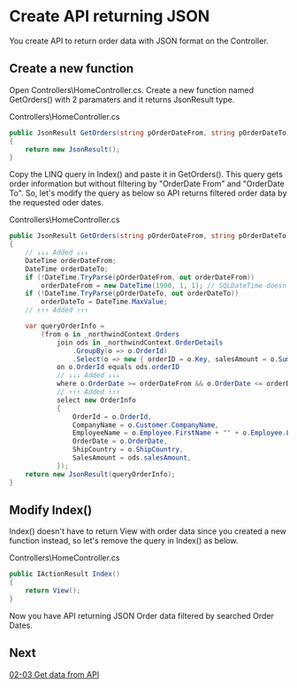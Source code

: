 # Create API returning JSON

You create API to return order data with JSON format on the Controller.

## Create a new function

Open Controllers\\HomeController.cs. Create a new function named GetOrders() with 2 paramaters and it returns JsonResult type.

Controllers\\HomeController.cs

```cs
public JsonResult GetOrders(string pOrderDateFrom, string pOrderDateTo)
{
    return new JsonResult();
}
```

 Copy the LINQ query in Index() and paste it in GetOrders(). This query gets order information but without filtering by "OrderDate From" and "OrderDate To". So, let's modify the query as below so API returns filtered order data by the requested oder dates.

Controllers\\HomeController.cs

```cs
public JsonResult GetOrders(string pOrderDateFrom, string pOrderDateTo)
{
    // ↓↓↓ Added ↓↓↓ 
    DateTime orderDateFrom;
    DateTime orderDateTo;
    if (!DateTime.TryParse(pOrderDateFrom, out orderDateFrom))
        orderDateFrom = new DateTime(1900, 1, 1); // SQLDateTime doesn't support 0001/01/01
    if (!DateTime.TryParse(pOrderDateTo, out orderDateTo))
        orderDateTo = DateTime.MaxValue;
    // ↑↑↑ Added ↑↑↑ 

    var queryOrderInfo =
        (from o in _northwindContext.Orders
            join ods in _northwindContext.OrderDetails
                .GroupBy(o => o.OrderId)
                .Select(o => new { orderID = o.Key, salesAmount = o.Sum(x => x.Quantity * x.UnitPrice) })
            on o.OrderId equals ods.orderID
            // ↓↓↓ Added ↓↓↓ 
            where o.OrderDate >= orderDateFrom && o.OrderDate <= orderDateTo
            // ↑↑↑ Added ↑↑↑ 
            select new OrderInfo
            {
                OrderId = o.OrderId,
                CompanyName = o.Customer.CompanyName,
                EmployeeName = o.Employee.FirstName + "" + o.Employee.LastName,
                OrderDate = o.OrderDate,
                ShipCountry = o.ShipCountry,
                SalesAmount = ods.salesAmount,
            });
    return new JsonResult(queryOrderInfo);
}
```
## Modify Index()

Index() doesn't have to return View with order data since you created a new function instead, so let's remove the query in Index() as below.

Controllers\\HomeController.cs

```cs
public IActionResult Index()
{
    return View();
}
```

Now you have API returning JSON Order data filtered by searched Order Dates.

## Next
[02-03 Get data from API](02-03-Get-data-from-API.md)
